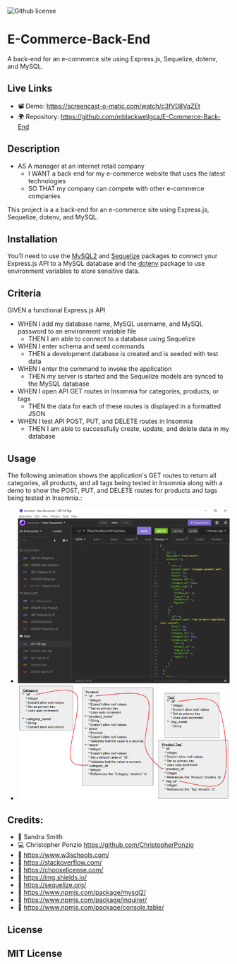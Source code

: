 ![Github license](https://img.shields.io/badge/license-MIT-blueviolet.svg)

# E-Commerce-Back-End
A back-end for an e-commerce site using Express.js, Sequelize, dotenv, and MySQL.

## Live Links
* 📽️ Demo: https://screencast-o-matic.com/watch/c3fV08VqZEt 
* 🌍 Repository: https://github.com/mblackwellgca/E-Commerce-Back-End

## Description
* AS A manager at an internet retail company
    * I WANT a back end for my e-commerce website that uses the latest technologies
    * SO THAT my company can compete with other e-commerce companies

This project is a a back-end for an e-commerce site using Express.js, Sequelize, dotenv, and MySQL. 

## Installation
You’ll need to use the [MySQL2](https://www.npmjs.com/package/mysql2) and [Sequelize](https://www.npmjs.com/package/sequelize) packages to connect your Express.js API to a MySQL database and the [dotenv](https://www.npmjs.com/package/dotenv) package to use environment variables to store sensitive data.

## Criteria
GIVEN a functional Express.js API
* WHEN I add my database name, MySQL username, and MySQL password to an environment variable file
    * THEN I am able to connect to a database using Sequelize
* WHEN I enter schema and seed commands
    * THEN a development database is created and is seeded with test data
* WHEN I enter the command to invoke the application
    * THEN my server is started and the Sequelize models are synced to the MySQL database
* WHEN I open API GET routes in Insomnia for categories, products, or tags
    * THEN the data for each of these routes is displayed in a formatted JSON
* WHEN I test API POST, PUT, and DELETE routes in Insomnia
    * THEN I am able to successfully create, update, and delete data in my database


## Usage
The following animation shows the application's GET routes to return all categories, all products, and all tags being tested in Insomnia along with a demo to show the POST, PUT, and DELETE routes for products and tags being tested in Insomnia.:

* ![get tags img](./assets/images/get-tags-insomnia.png)
* ![project layout](./Assets/images/e-commerce-layout.png)

## Credits:
* 🏫 Sandra Smith
* 💻 Christopher Ponzio https://github.com/ChristopherPonzio
* 🔗 https://www.w3schools.com/
* 🔗 https://stackoverflow.com/
* 🔗 https://chooselicense.com/
* 🔗 https://img.shields.io/
* 🔗 https://sequelize.org/
* 🔗 https://www.npmjs.com/package/mysql2/
* 🔗 https://www.npmjs.com/package/inquirer/
* 🔗 https://www.npmjs.com/package/console.table/

## License
MIT License
---
